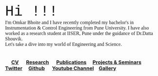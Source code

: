 <html>
<meta name="viewport" content="width=device-width, initial-scale=1">
<body>
  <font size="50" style="font-family:courier;" >Hi !!!  </font> 
 <br>
<font size="3" style="font-family:Comic Sans MS;" > I'm Omkar Bhoite and I have recently completed my bachelor's in Instrumentation & Control Engineering from Pune University. I have also worked as a research student at IISER, Pune under the guidance of Dr.Datta Shouvik.</font> <br>
<font size="3" style="font-family:Comic Sans MS;" > Let's take a dive into my world of Engineering and Science.</font> <br> <br>
</body>
</html>

<div>
<p>  
  
### &emsp; [CV](https://github.com/omkarbhoite25/Doc/raw/master/Omkar_CV.pdf) &emsp; [Research](r.md) &emsp; [Publications](p.md)&emsp; [Projects & Seminars](pro.md)&emsp; [Twitter](https://twitter.com/Omkar64737805)&emsp; [Github](https://github.com/omkarbhoite25) &emsp; [Youtube Channel](https://youtu.be/Oq8lbSNIXAg)&emsp;[Gallery](g.md)

</p>
</div> 
